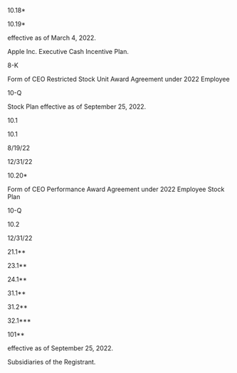 10.18*

10.19*

effective as of March 4, 2022.

Apple Inc. Executive Cash Incentive Plan.

8-K

Form  of  CEO  Restricted  Stock  Unit  Award  Agreement  under  2022  Employee

10-Q

Stock Plan effective as of September 25, 2022.

10.1

10.1

8/19/22

12/31/22

10.20*

Form of CEO Performance Award Agreement under 2022 Employee Stock Plan

10-Q

10.2

12/31/22

21.1**

23.1**

24.1**

31.1**

31.2**

32.1***

101**

effective as of September 25, 2022.

Subsidiaries of the Registrant.
